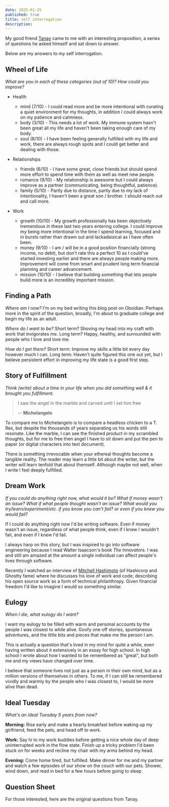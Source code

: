 ```yaml
---
date: 2025-01-25
published: true
title: self interrogation
description:
---
```

<script lang="ts">
  import CaptionedImage from '$lib/components/CaptionedImage.svelte';
  import SelfInterrogationSheet from './ask_yourself.png'
</script>

My good friend [Tanay](https://tanaybiradar.com/) came to me with an interesting proposition, a series of questions he asked himself and sat down to answer.

Below are my answers to my self interrogation.

## Wheel of Life

*What are you in each of these categories (out of 10)? How could you improve?*

- Health
	- mind (7/10) - I could read more and be more intentional with curating a quiet environment for my thoughts, in addition I could always work on my patience and calmness.
	- body (3/10) - This needs a lot of work. My immune system hasn't been great all my life and haven't been taking enough care of my body.
	- soul (8/10) - I have been feeling generally fulfilled with my life and work, there are always rough spots and I could get better and dealing with those.

- Relationships
	- friends (6/10) - I have some great, close friends but should spend more effort to spend time with them as well as meet new people.
	- romance (9/10) - My relationship is awesome but I could always improve as a partner (communicating, being thoughtful, patience).
	- family (5/10) - Partly due to distance, partly due to my lack of intentionality, I haven't been a great son / brother. I should reach out and call more.

- Work
	- growth (10/10) - My growth professionally has been objectively tremendous in these last two years entering college. I could improve my being more intentional in the time I spend learning, focused and in bursts rather than drawn out and lackadaisical as I have often been.
	- money (9/10) - I am / will be in a good position financially (strong income, no debt), but don't rate this a perfect 10 as I could've started investing earlier and there are always people making more. Improvement will come from smart and prudent long term financial planning and career advancement.
	- mission (10/10) - I believe that building something that lets people build more is an incredibly important mission. 

## Finding a Path

*Where am I now?* I'm on my bed writing this blog post on Obsidian. Perhaps more in the spirit of the question, broadly, I'm about to graduate college and begin my life as an adult.

*Where do I want to be?* Short term? Shoving my head into my craft with work that invigorates me. Long term? Happy, healthy, and surrounded with people who I love and love me.

*How do I get there?* Short term: Improve my skills a little bit every day however much I can. Long term: Haven't quite figured this one out yet, but I believe persistent effort in improving my life state is a good first step.

## Story of Fulfillment

*Think (write) about a time in your life when you did something well & it brought you fulfillment.*

> I saw the angel in the marble and carved until I set him free
> 
> -- **Michelangelo**

To compare me to Michelangelo is to compare a headless chicken to a T. Rex, but despite the thousands of years separating us his words still resonate. Like the marble, I can see the finished product in my scrambled thoughts, but for me to free then angel I have to sit down and put the pen to paper (or digital characters into text document). 

There is something irrevocable when your ethereal thoughts become a tangible reality. The reader may learn a little bit about the writer, but the writer will learn tenfold that about themself. Although maybe not well, when I write I feel deeply fulfilled.

## Dream Work

*If you could do anything right now, what would it be? What if money wasn't an issue? What if what people thought wasn't an issue? What would you try/learn/experiment/etc. if you know you can't fail? or even if you knew you would fail?*

If I could do anything right now I'd be writing software. Even if money wasn't an issue, regardless of what people think, even if I knew I wouldn't fail, and even if I knew I'd fail.

I always harp on this story, but I was inspired to go into software engineering because I read Walter Isaacson's book *The Innovators*. I was and still am amazed at the amount a single individual can affect people's lives through software.

  Recently I watched an interview of [Mitchell Hashimoto](https://www.youtube.com/watch?v=YQnz7L6x068&t=3151s) (of Hashicorp and Ghostty fame) where he discusses his love of work and code; describing his open source work as a form of technical philanthropy. Given financial freedom I'd like to imagine I would so something similar.

## Eulogy

*When I die, what eulogy do I want?*

I want my eulogy to be filled with warm and personal accounts by the people I was closest to while alive. Goofy one off stories, spontaneous adventures, and the little bits and pieces that make me the person I am.

This is actually a question that's lived in my mind for quite a while, even having written about it extensively in an essay for high school. In high school I wrote about how I wanted to be remembered as "great", but both me and my views have changed over time. 

I believe that someone lives not just as a person in their own mind, but as a million versions of themselves in others. To me, if I can still be remembered vividly and warmly by the people who I was closest to, I would be more alive than dead.

## Ideal Tuesday
*What's an ideal Tuesday 5 years from now?*

**Morning:** Rise early and make a hearty breakfast before waking up my girlfriend, feed the pets, and head off to work.

**Work:** Say hi to my work buddies before getting a nice whole day of deep uninterrupted work in the flow state. Finish up a tricky problem I'd been stuck on for weeks and recline my chair with my arms behind my head.

**Evening:** Come home tired, but fulfilled. Make dinner for me and my partner and watch a few episodes of our show on the couch with our pets. Shower, wind down, and read in bed for a few hours before going to sleep.

## Question Sheet

For those interested, here are the original questions from Tanay.

<CaptionedImage image={SelfInterrogationSheet} caption="Tanay's original self interrogation sheet" long_image=True/>